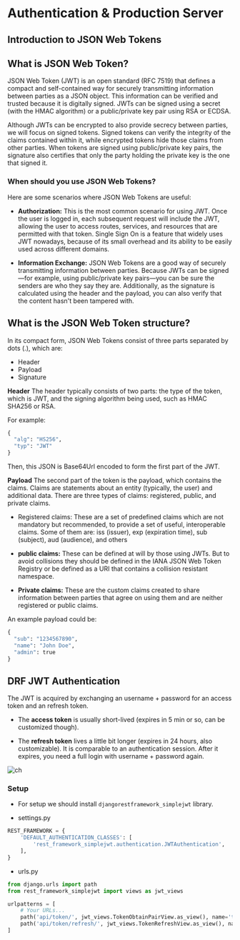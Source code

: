 # Authentication & Production Server

## Introduction to JSON Web Tokens

## What is JSON Web Token?

JSON Web Token (JWT) is an open standard (RFC 7519) that defines a compact and self-contained way for securely transmitting information between parties as a JSON object. This information can be verified and trusted because it is digitally signed. JWTs can be signed using a secret (with the HMAC algorithm) or a public/private key pair using RSA or ECDSA.

Although JWTs can be encrypted to also provide secrecy between parties, we will focus on signed tokens. Signed tokens can verify the integrity of the claims contained within it, while encrypted tokens hide those claims from other parties. When tokens are signed using public/private key pairs, the signature also certifies that only the party holding the private key is the one that signed it.

### When should you use JSON Web Tokens?

Here are some scenarios where JSON Web Tokens are useful:

- **Authorization:** This is the most common scenario for using JWT. Once the user is logged in, each subsequent request will include the JWT, allowing the user to access routes, services, and resources that are permitted with that token. Single Sign On is a feature that widely uses JWT nowadays, because of its small overhead and its ability to be easily used across different domains.

- **Information Exchange:** JSON Web Tokens are a good way of securely transmitting information between parties. Because JWTs can be signed—for example, using public/private key pairs—you can be sure the senders are who they say they are. Additionally, as the signature is calculated using the header and the payload, you can also verify that the content hasn't been tampered with.

## What is the JSON Web Token structure?

In its compact form, JSON Web Tokens consist of three parts separated by dots (.), which are:

- Header
- Payload
- Signature

**Header**
The header typically consists of two parts: the type of the token, which is JWT, and the signing algorithm being used, such as HMAC SHA256 or RSA.

For example:

```py
{
  "alg": "HS256",
  "typ": "JWT"
}

```

Then, this JSON is Base64Url encoded to form the first part of the JWT.

**Payload**
The second part of the token is the payload, which contains the claims. Claims are statements about an entity (typically, the user) and additional data. There are three types of claims: registered, public, and private claims.

- Registered claims: These are a set of predefined claims which are not mandatory but recommended, to provide a set of useful, interoperable claims. Some of them are: iss (issuer), exp (expiration time), sub (subject), aud (audience), and others

- **public claims:** These can be defined at will by those using JWTs. But to avoid collisions they should be defined in the IANA JSON Web Token Registry or be defined as a URI that contains a collision resistant namespace.

- **Private claims:** These are the custom claims created to share information between parties that agree on using them and are neither registered or public claims.

An example payload could be:

```py
{
  "sub": "1234567890",
  "name": "John Doe",
  "admin": true
}
```

## DRF JWT Authentication

The JWT is acquired by exchanging an username + password for an access token and an refresh token.

- The **access token** is usually short-lived (expires in 5 min or so, can be customized though).

- The **refresh token** lives a little bit longer (expires in 24 hours, also customizable). It is comparable to an authentication session. After it expires, you need a full login with username + password again.

![ch](https://miro.medium.com/max/630/1*IqAodJn46th31XLkU5Qf1w.jpeg)

### Setup

- For setup we should install `djangorestframework_simplejwt` library.

- settings.py

```py
REST_FRAMEWORK = {
    'DEFAULT_AUTHENTICATION_CLASSES': [
        'rest_framework_simplejwt.authentication.JWTAuthentication',
    ],
}
```

- urls.py

```py
from django.urls import path
from rest_framework_simplejwt import views as jwt_views

urlpatterns = [
    # Your URLs...
    path('api/token/', jwt_views.TokenObtainPairView.as_view(), name='token_obtain_pair'),
    path('api/token/refresh/', jwt_views.TokenRefreshView.as_view(), name='token_refresh'),
]

```
